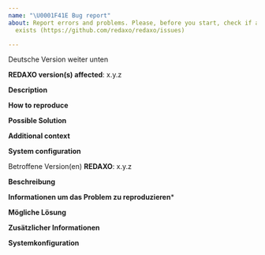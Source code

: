 ```yaml
---
name: "\U0001F41E Bug report"
about: Report errors and problems. Please, before you start, check if an related issue
  exists (https://github.com/redaxo/redaxo/issues)

---
```


Deutsche Version weiter unten

**REDAXO version(s) affected**: x.y.z

**Description**  
<!-- A clear and concise description of the problem. -->

**How to reproduce**  
<!-- Code and/or config needed to reproduce the problem -->

**Possible Solution**  
<!--- Optional: only if you have suggestions on a fix/reason for the bug -->

**Additional context**  
<!-- Optional: any other context about the problem: Browser version,system log messages, screenshots, etc. -->

**System configuration**
<!-- Optional: Since Version 5.7 it is possible to generate a system report, paste in here the markdown version -->



Betroffene Version(en) **REDAXO**: x.y.z

**Beschreibung**  
<!-- Eine klare und prägnante Beschreibung des Problems. -->

**Informationen um das Problem zu reproduzieren***   
<!-- Code und/oder Konfiguration, die benötigt werden, um das Problem zu reproduzieren -->

**Mögliche Lösung**  
<!--- Optional: Vorschläge zu einer Behebung/Grund für den Fehler -->

**Zusätzlicher Informationen**  
<!-- Optional: jeder andere Information zum Problem: Browser-Version, Systemlog-Meldungen, Screenshots, etc. -->

**Systemkonfiguration**
<!-- Optional: Ab REDAXO Version 5.7 ist es möglich, einen Systemreport zu generieren, fügen Sie hier die Markdown-Version ein -->

